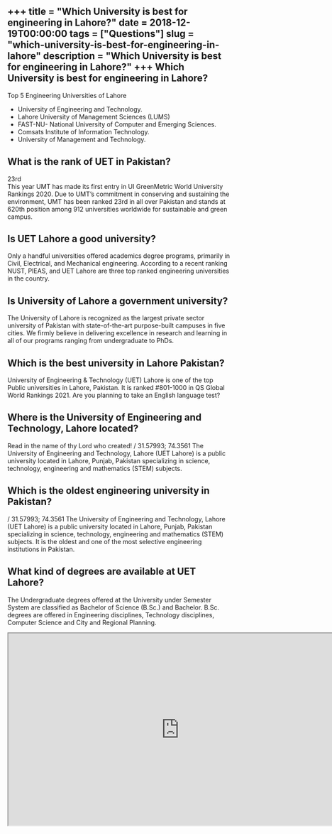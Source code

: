 +++
title = "Which University is best for engineering in Lahore?"
date = 2018-12-19T00:00:00
tags = ["Questions"]
slug = "which-university-is-best-for-engineering-in-lahore"
description = "Which University is best for engineering in Lahore?"
+++
Which University is best for engineering in Lahore?
---------------------------------------------------

Top 5 Engineering Universities of Lahore

- University of Engineering and Technology.
- Lahore University of Management Sciences (LUMS)
- FAST-NU- National University of Computer and Emerging Sciences.
- Comsats Institute of Information Technology.
- University of Management and Technology.

What is the rank of UET in Pakistan?
------------------------------------

23rd  
This year UMT has made its first entry in UI GreenMetric World University Rankings 2020. Due to UMT’s commitment in conserving and sustaining the environment, UMT has been ranked 23rd in all over Pakistan and stands at 620th position among 912 universities worldwide for sustainable and green campus.

Is UET Lahore a good university?
--------------------------------

Only a handful universities offered academics degree programs, primarily in Civil, Electrical, and Mechanical engineering. According to a recent ranking NUST, PIEAS, and UET Lahore are three top ranked engineering universities in the country.

Is University of Lahore a government university?
------------------------------------------------

The University of Lahore is recognized as the largest private sector university of Pakistan with state-of-the-art purpose-built campuses in five cities. We firmly believe in delivering excellence in research and learning in all of our programs ranging from undergraduate to PhDs.

Which is the best university in Lahore Pakistan?
------------------------------------------------

University of Engineering &amp; Technology (UET) Lahore is one of the top Public universities in Lahore, Pakistan. It is ranked #801-1000 in QS Global World Rankings 2021. Are you planning to take an English language test?

Where is the University of Engineering and Technology, Lahore located?
----------------------------------------------------------------------

Read in the name of thy Lord who created! / 31.57993; 74.3561 The University of Engineering and Technology, Lahore (UET Lahore) is a public university located in Lahore, Punjab, Pakistan specializing in science, technology, engineering and mathematics (STEM) subjects.

Which is the oldest engineering university in Pakistan?
-------------------------------------------------------

/ 31.57993; 74.3561 The University of Engineering and Technology, Lahore (UET Lahore) is a public university located in Lahore, Punjab, Pakistan specializing in science, technology, engineering and mathematics (STEM) subjects. It is the oldest and one of the most selective engineering institutions in Pakistan.

What kind of degrees are available at UET Lahore?
-------------------------------------------------

The Undergraduate degrees offered at the University under Semester System are classified as Bachelor of Science (B.Sc.) and Bachelor. B.Sc. degrees are offered in Engineering disciplines, Technology disciplines, Computer Science and City and Regional Planning.

<iframe allow="accelerometer; autoplay; clipboard-write; encrypted-media; gyroscope; picture-in-picture" allowfullscreen="" class="__youtube_prefs__  epyt-is-override  no-lazyload" data-no-lazy="1" data-origheight="433" data-origwidth="770" data-skipgform_ajax_framebjll="" height="433" id="_ytid_22389" loading="lazy" src="https://www.youtube.com/embed/-Vd6QvZdud8?enablejsapi=1&autoplay=0&cc_load_policy=0&cc_lang_pref=&iv_load_policy=1&loop=0&modestbranding=0&rel=1&fs=1&playsinline=0&autohide=2&theme=dark&color=red&controls=1&" title="YouTube player" width="770"></iframe>